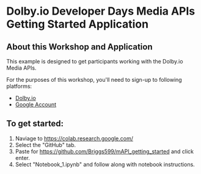 # Dolby.io Developer Days Media APIs Getting Started Application

## About this Workshop and Application

This example is designed to get participants working with the Dolby.io Media APIs.

For the purposes of this workshop, you'll need to sign-up to following platforms:
- [Dolby.io](https://dolby.io)
- [Google Account](https://support.google.com/accounts/answer/27441?hl=en)

## To get started:
1. Naviage to https://colab.research.google.com/
2. Select the "GitHub" tab.
3. Paste for https://github.com/Briggs599/mAPI_getting_started and click enter.
4. Select "Notebook_1.ipynb" and follow along with notebook instructions.